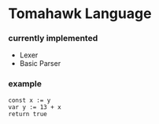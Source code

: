 # Tomahawk Language

### currently implemented
- Lexer
- Basic Parser

### example
```
const x := y
var y := 13 + x
return true
```
